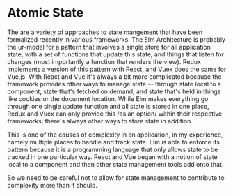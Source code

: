 # Atomic State

The are a variety of approaches to state mangement that have been formalized
recently in various frameworks. The Elm Architecture is probably the
ur-model for a pattern that involves a single store for all application
state, with a set of functions that update this state, and things that
listen for changes (most importantly a function that renders the view).
Redux implements a version of this pattern with React, and Vuex does the
same for Vue.js. With React and Vue it's always a bit more complicated
because the framework provides other ways to manage state -- through state
local to a component, state that's fetched on demand, and state that's held
in things like cookies or the document location. While Elm makes everything
go through one single update function and all state is stored in one place,
Redux and Vuex can only provide this /as an option/ within their
respective frameworks; there's always other ways to store state in addition.

This is one of the causes of complexity in an application, in my experience,
namely multiple places to handle and track state. Elm is able to enforce its
pattern because it is a programming language that only allows state to be
tracked in one particular way. React and Vue began with a notion of state
local to a component and then other state management tools add onto that.

So we need to be careful not to allow for state management to contribute
to complexity more than it should.

